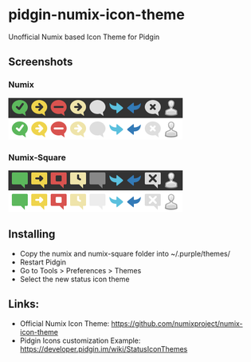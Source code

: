 # pidgin-numix-icon-theme
Unofficial Numix based Icon Theme for Pidgin

## Screenshots

### Numix
![numix-dark](screenshots/numix-dark.png "Numix (dark)")
![numix-light](screenshots/numix-light.png "Numix (light)")

### Numix-Square
![numix-square-dark](screenshots/numix-square-dark.png "Numix-Square (dark)")
![numix-square-light](screenshots/numix-square-light.png "Numix-Square (light)")


## Installing
- Copy the numix and numix-square folder into ~/.purple/themes/
- Restart Pidgin
- Go to Tools > Preferences > Themes
- Select the new status icon theme

## Links:
- Official Numix Icon Theme: https://github.com/numixproject/numix-icon-theme
- Pidgin Icons customization Example: https://developer.pidgin.im/wiki/StatusIconThemes
